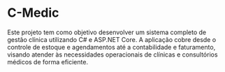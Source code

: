 # C-Medic
Este projeto tem como objetivo desenvolver um sistema completo de gestão clínica utilizando C# e ASP.NET Core. A aplicação cobre desde o controle de estoque e agendamentos até a contabilidade e faturamento, visando atender às necessidades operacionais de clínicas e consultórios médicos de forma eficiente.

